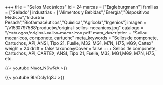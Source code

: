 +++
title = "Sellos Mecánicos"
id = 24
marcas = ["Eagleburgmann"]
familias = ["Sellado"]
industrias = ["Alimentos y Bebidas","Energía","Dispositivos Médicos","Industria Pesada","Biofarmacéuticos","Química","Agrícola","Ingenios"]
imagen = "/v1530797588/productos/original-sellos-mecanicos.jpg"
catalogo = "/catalogos/original-sellos-mecanicos.pdf"
meta_description = "Sellos mecanicos, componete, cartucho"
meta_keywords = "Sellos de componete, Cartuchos, API, ANSI, Tipo 21, Fuelle, M32, MG1, M7N, H75, MG9, Cartex"
weight = 24
draft = false
taxonomyCover = false
+++
Sellos de componete, Cartuchos, API, CARTEX, ANSI, Tipo 21, Fuelle, M32, MG1,MG9, M7N, H75, etc.

{{< youtube Nmot_N6w5rA >}}

{{< youtube 9LyDcly1qSU >}}